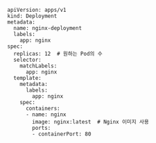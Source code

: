 <pre><code>apiVersion: apps/v1
kind: Deployment
metadata:
  name: nginx-deployment
  labels:
    app: nginx
spec:
  replicas: 12  # 원하는 Pod의 수
  selector:
    matchLabels:
      app: nginx
  template:
    metadata:
      labels:
        app: nginx
    spec:
      containers:
      - name: nginx
        image: nginx:latest  # Nginx 이미지 사용
        ports:
        - containerPort: 80
</code></pre>